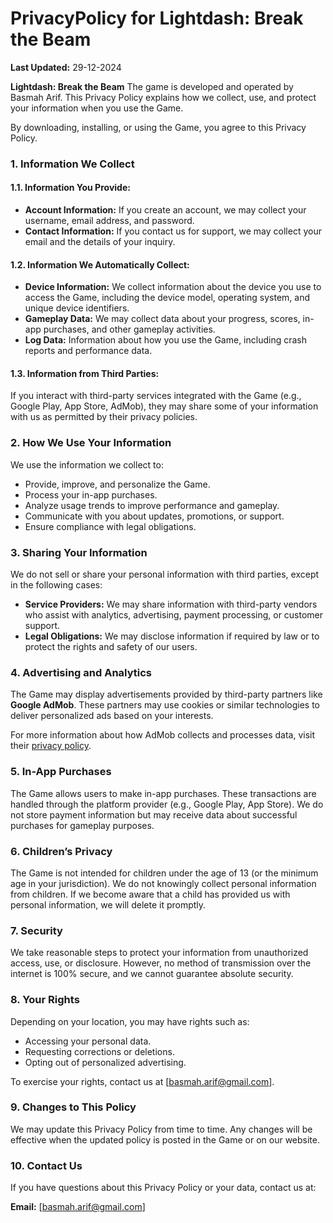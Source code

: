# PrivacyPolicy for Lightdash: Break the Beam


**Last Updated:** 29-12-2024

**Lightdash: Break the Beam** 
The game is developed and operated by Basmah Arif. This Privacy Policy explains how we collect, use, and protect your information when you use the Game.

By downloading, installing, or using the Game, you agree to this Privacy Policy.


### 1. Information We Collect

#### 1.1. Information You Provide:

- **Account Information:** If you create an account, we may collect your username, email address, and password.
- **Contact Information:** If you contact us for support, we may collect your email and the details of your inquiry.

#### 1.2. Information We Automatically Collect:

- **Device Information:** We collect information about the device you use to access the Game, including the device model, operating system, and unique device identifiers.
- **Gameplay Data:** We may collect data about your progress, scores, in-app purchases, and other gameplay activities.
- **Log Data:** Information about how you use the Game, including crash reports and performance data.

#### 1.3. Information from Third Parties:

If you interact with third-party services integrated with the Game (e.g., Google Play, App Store, AdMob), they may share some of your information with us as permitted by their privacy policies.



### 2. How We Use Your Information

We use the information we collect to:

- Provide, improve, and personalize the Game.
- Process your in-app purchases.
- Analyze usage trends to improve performance and gameplay.
- Communicate with you about updates, promotions, or support.
- Ensure compliance with legal obligations.



### 3. Sharing Your Information

We do not sell or share your personal information with third parties, except in the following cases:
- **Service Providers:** We may share information with third-party vendors who assist with analytics, advertising, payment processing, or customer support.
- **Legal Obligations:** We may disclose information if required by law or to protect the rights and safety of our users.



### 4. Advertising and Analytics

The Game may display advertisements provided by third-party partners like **Google AdMob**. These partners may use cookies or similar technologies to deliver personalized ads based on your interests.

For more information about how AdMob collects and processes data, visit their [privacy policy](https://support.google.com/admob/answer/6128543?hl=en).



### 5. In-App Purchases

The Game allows users to make in-app purchases. These transactions are handled through the platform provider (e.g., Google Play, App Store). We do not store payment information but may receive data about successful purchases for gameplay purposes.



### 6. Children’s Privacy

The Game is not intended for children under the age of 13 (or the minimum age in your jurisdiction). We do not knowingly collect personal information from children. If we become aware that a child has provided us with personal information, we will delete it promptly.



### 7. Security

We take reasonable steps to protect your information from unauthorized access, use, or disclosure. However, no method of transmission over the internet is 100% secure, and we cannot guarantee absolute security.



### 8. Your Rights

Depending on your location, you may have rights such as:
- Accessing your personal data.
- Requesting corrections or deletions.
- Opting out of personalized advertising.

To exercise your rights, contact us at [basmah.arif@gmail.com].



### 9. Changes to This Policy

We may update this Privacy Policy from time to time. Any changes will be effective when the updated policy is posted in the Game or on our website.



### 10. Contact Us
If you have questions about this Privacy Policy or your data, contact us at:

**Email:** [basmah.arif@gmail.com]  

